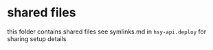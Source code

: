 # shared files
this folder contains shared files
see symlinks.md in `hsy-api.deploy` for sharing setup details 